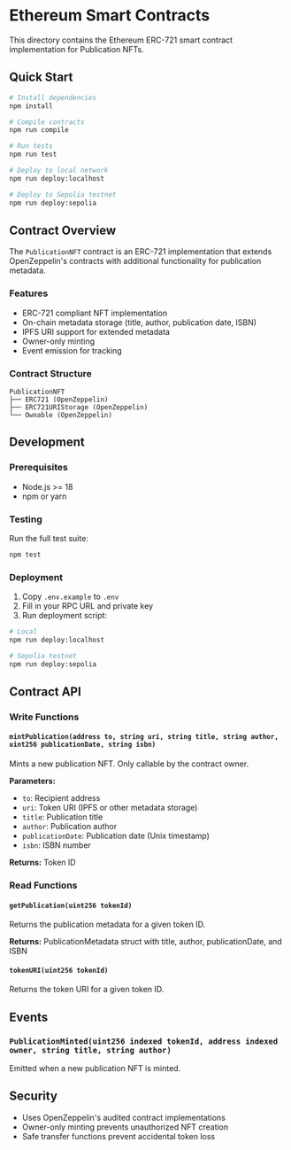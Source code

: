 # Ethereum Smart Contracts

This directory contains the Ethereum ERC-721 smart contract implementation for Publication NFTs.

## Quick Start

```bash
# Install dependencies
npm install

# Compile contracts
npm run compile

# Run tests
npm run test

# Deploy to local network
npm run deploy:localhost

# Deploy to Sepolia testnet
npm run deploy:sepolia
```

## Contract Overview

The `PublicationNFT` contract is an ERC-721 implementation that extends OpenZeppelin's contracts with additional functionality for publication metadata.

### Features

- ERC-721 compliant NFT implementation
- On-chain metadata storage (title, author, publication date, ISBN)
- IPFS URI support for extended metadata
- Owner-only minting
- Event emission for tracking

### Contract Structure

```
PublicationNFT
├── ERC721 (OpenZeppelin)
├── ERC721URIStorage (OpenZeppelin)
└── Ownable (OpenZeppelin)
```

## Development

### Prerequisites

- Node.js >= 18
- npm or yarn

### Testing

Run the full test suite:
```bash
npm test
```

### Deployment

1. Copy `.env.example` to `.env`
2. Fill in your RPC URL and private key
3. Run deployment script:

```bash
# Local
npm run deploy:localhost

# Sepolia testnet
npm run deploy:sepolia
```

## Contract API

### Write Functions

#### `mintPublication(address to, string uri, string title, string author, uint256 publicationDate, string isbn)`

Mints a new publication NFT. Only callable by the contract owner.

**Parameters:**
- `to`: Recipient address
- `uri`: Token URI (IPFS or other metadata storage)
- `title`: Publication title
- `author`: Publication author
- `publicationDate`: Publication date (Unix timestamp)
- `isbn`: ISBN number

**Returns:** Token ID

### Read Functions

#### `getPublication(uint256 tokenId)`

Returns the publication metadata for a given token ID.

**Returns:** PublicationMetadata struct with title, author, publicationDate, and ISBN

#### `tokenURI(uint256 tokenId)`

Returns the token URI for a given token ID.

## Events

### `PublicationMinted(uint256 indexed tokenId, address indexed owner, string title, string author)`

Emitted when a new publication NFT is minted.

## Security

- Uses OpenZeppelin's audited contract implementations
- Owner-only minting prevents unauthorized NFT creation
- Safe transfer functions prevent accidental token loss
